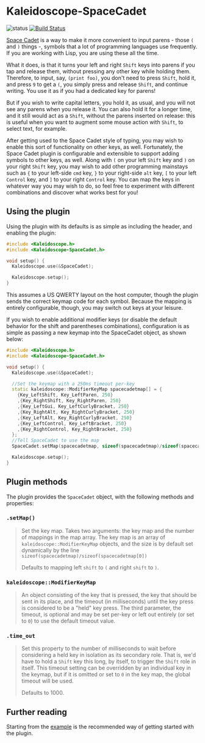 # Kaleidoscope-SpaceCadet

![status][st:stable] [![Build Status][travis:image]][travis:status]

 [travis:image]: https://travis-ci.org/keyboardio/Kaleidoscope-SpaceCadet.svg?branch=master
 [travis:status]: https://travis-ci.org/keyboardio/Kaleidoscope-SpaceCadet

 [st:stable]: https://img.shields.io/badge/stable-✔-black.svg?style=flat&colorA=44cc11&colorB=494e52
 [st:broken]: https://img.shields.io/badge/broken-X-black.svg?style=flat&colorA=e05d44&colorB=494e52
 [st:experimental]: https://img.shields.io/badge/experimental----black.svg?style=flat&colorA=dfb317&colorB=494e52

[Space Cadet][space-cadet] is a way to make it more convenient to input
parens - those `(` and `)` things -, symbols that a lot of programming languages
use frequently. If you are working with Lisp, you are using these all the time.

What it does, is that it turns your left and right `Shift` keys into parens if
you tap and release them, without pressing any other key while holding them.
Therefore, to input, say, `(print foo)`, you don't need to press `Shift`, hold
it, and press `9` to get a `(`, you simply press and release `Shift`, and
continue writing. You use it as if you had a dedicated key for parens!

But if you wish to write capital letters, you hold it, as usual, and you will
not see any parens when you release it. You can also hold it for a longer time,
and it still would act as a `Shift`, without the parens inserted on release:
this is useful when you want to augment some mouse action with `Shift`, to
select text, for example.

After getting used to the Space Cadet style of typing, you may wish to enable
this sort of functionality on other keys, as well.  Fortunately, the Space Cadet
plugin is configurable and extensible to support adding symbols to other keys,
as well.  Along with `(` on your left `Shift` key and `)` on your right `Shift` key,
you may wish to add other programming mainstays such as `{` to your left-side `cmd` key,
`}` to your right-side `alt` key,  `[` to your left `Control` key, and `]` to your right 
`Control` key.  You can map the keys in whatever way you may wish to do, so feel free to 
experiment with different combinations and discover what works best for you!

 [space-cadet]: https://en.wikipedia.org/wiki/Space-cadet_keyboard

## Using the plugin

Using the plugin with its defaults is as simple as including the header, and
enabling the plugin:

```c++
#include <Kaleidoscope.h>
#include <Kaleidoscope-SpaceCadet.h>

void setup() {
  Kaleidoscope.use(&SpaceCadet);

  Kaleidoscope.setup();
}
```

This assumes a US QWERTY layout on the host computer, though the plugin sends
the correct keymap code for each symbol.  Because the mapping is entirely 
configurable, though, you may switch out keys at your leisure.

If you wish to enable additional modifier keys (or disable the default behavior
for the shift and parentheses combinations), configuration is as simple as
passing a new keymap into the SpaceCadet object, as shown below:


```c++
#include <Kaleidoscope.h>
#include <Kaleidoscope-SpaceCadet.h>

void setup() {
  Kaleidoscope.use(&SpaceCadet);

  //Set the keymap with a 250ms timeout per-key
  static kaleidoscope::ModifierKeyMap spacecadetmap[] = {
    {Key_LeftShift, Key_LeftParen, 250}
    ,{Key_RightShift, Key_RightParen, 250}
    ,{Key_LeftGui, Key_LeftCurlyBracket, 250}
    ,{Key_RightAlt, Key_RightCurlyBracket, 250}
    ,{Key_LeftAlt, Key_RightCurlyBracket, 250}
    ,{Key_LeftControl, Key_LeftBracket, 250}
    ,{Key_RightControl, Key_RightBracket, 250}
  };
  //Tell SpaceCadet to use the map  
  SpaceCadet.setMap(spacecadetmap, sizeof(spacecadetmap)/sizeof(spacecadetmap[0]));

  Kaleidoscope.setup();
}
```

##   Plugin methods

The plugin provides the `SpaceCadet` object, with the following methods and
properties:

### `.setMap()`

> Set the key map.  Takes two arguments: the key map and the number of mappings
> in the map array.  The key map is an array of `kaleidoscope::ModifierKeyMap`
> objects, and the size is by default set dynamically by the line
> `sizeof(spacecadetmap)/sizeof(spacecadetmap[0])`
>
> Defaults to mapping left `shift` to `(` and right `shift` to `)`.

### `kaleidoscope::ModifierKeyMap`

> An object consisting of the key that is pressed, the key that should be sent
> in its place, and the timeout (in milliseconds) until the key press is
> considered to be a "held" key press.  The third parameter, the timeout, is
> optional and may be set per-key or left out entirely (or set to `0`) to use 
> the default timeout value.

### `.time_out`

> Set this property to the number of milliseconds to wait before considering a
> held key in isolation as its secondary role. That is, we'd have to hold a
> `Shift` key this long, by itself, to trigger the `Shift` role in itself. This
> timeout setting can be overridden by an individual key in the keymap, but if
> it is omitted or set to `0` in the key map, the global timeout will be used.
>
> Defaults to 1000.

## Further reading

Starting from the [example][plugin:example] is the recommended way of getting
started with the plugin.

 [plugin:example]: https://github.com/keyboardio/Kaleidoscope-SpaceCadet/blob/master/examples/SpaceCadet/SpaceCadet.ino
